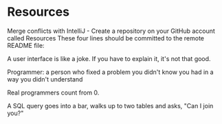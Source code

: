 # Resources
Merge conflicts with IntelliJ - Create a repository on your GitHub account called Resources
These four lines should be committed to the remote README file:

A user interface is like a joke. If you have to explain it, it's not that good.

Programmer: a person who fixed a problem you didn't know you had in a way you didn't understand

Real programmers count from 0.

A SQL query goes into a bar, walks up to two tables and asks, "Can I join you?"
